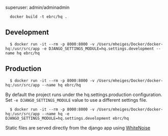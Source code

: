superuser: admin/adminadmin

      docker build -t ebrc/hq .

## Development

      $ docker run -it --rm -p 8000:8000 -v /Users/mheiges/Docker/docker-hq:/usr/src/app -e DJANGO_SETTINGS_MODULE=hq.settings.development --name hq ebrc/hq

## Production

      $ docker run -it --rm -p 8000:8000 -v /Users/mheiges/Docker/docker-hq:/usr/src/app --name hq ebrc/hq

By default the project runs under the hq.settings.production configuration. Set `-e DJANGO_SETTINGS_MODULE` value to use a different settings file.

      $ docker run -it --rm -p 8000:8000 -v /Users/mheiges/Docker/docker-hq:/usr/src/app --name hq -e DJANGO_SETTINGS_MODULE=hq.settings.development ebrc/hq


Static files are served directly from the django app using [WhiteNoise](http://whitenoise.evans.io/)